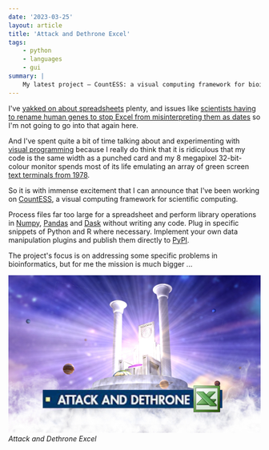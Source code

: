 ```yaml
---
date: '2023-03-25'
layout: article
title: 'Attack and Dethrone Excel'
tags:
    - python
    - languages
    - gui
summary: |
    My latest project — CountESS: a visual computing framework for bioinformatics.
---
```


I've [yakked on about spreadsheets](/art/spreadsheets/) plenty, and issues
like [scientists having to rename human genes to stop Excel from misinterpreting
them as dates](https://www.theverge.com/2020/8/6/21355674/human-genes-rename-microsoft-excel-misreading-dates)
so I'm not going to go into that again here.

And I've spent quite a bit of time talking about and experimenting with
[visual programming](/art/decoding-programming-beyond-text-files/)
because I really do think that it is ridiculous that my code is the same
width as a punched card and my 8 megapixel 32-bit-colour
monitor spends most of its life emulating an array of green screen
[text terminals from 1978](https://en.wikipedia.org/wiki/VT100).

So it is with immense excitement that I can announce that I've been working on
[CountESS](https://github.com/CountESS-Project/CountESS/),
a visual computing framework for scientific computing.

Process files far too large for a spreadsheet and perform library operations in 
[Numpy](https://numpy.org), [Pandas](https://pandas.pydata.org/) and
[Dask](https://www.dask.org) without writing any code.
Plug in specific snippets of Python and R where necessary.
Implement your own data manipulation
plugins and publish them directly to [PyPI](https://pypi.org/).

The project's focus is on addressing some specific problems in bioinformatics,
but for me the mission is much bigger ...

![Attack and Dethrone Excel](img/dethrone.jpg)
*Attack and Dethrone Excel*
